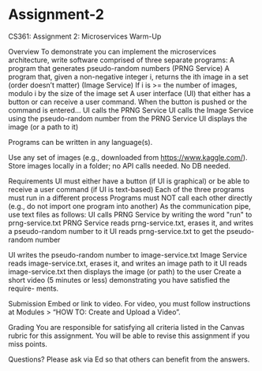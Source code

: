 # Assignment-2

CS361: Assignment 2: Microservices Warm-Up

Overview
To demonstrate you can implement the microservices architecture, write software comprised of three separate programs:
A program that generates pseudo-random numbers (PRNG Service)
A program that, given a non-negative integer i, returns the ith image in a set (order doesn’t matter) (Image Service)
If i is >= the number of images, modulo i by the size of the image set
A user interface (UI) that either has a button or can receive a user command. When the button is pushed or the command is entered...
UI calls the PRNG Service
UI calls the Image Service using the pseudo-random number from the PRNG Service
UI displays the image (or a path to it) 

Programs can be written in any language(s).

Use any set of images (e.g., downloaded from https://www.kaggle.com/). Store images locally in a folder; no API calls needed. No DB needed.

Requirements
UI must either have a button (if UI is graphical) or be able to receive a user command (if UI is text-based)
Each of the three programs must run in a different process
Programs must NOT call each other directly (e.g., do not import one program into another)
As the communication pipe, use text files as follows:
UI calls PRNG Service by writing the word "run" to prng-service.txt
PRNG Service reads prng-service.txt, erases it, and writes a pseudo-random number to it
UI reads prng-service.txt to get the pseudo-random number


UI writes the pseudo-random number to image-service.txt
Image Service reads image-service.txt, erases it, and writes an image path to it
UI reads image-service.txt then displays the image (or path) to the user
Create a short video (5 minutes or less) demonstrating you have satisfied the require- ments.

Submission
Embed or link to video.
For video, you must follow instructions at Modules > “HOW TO: Create and Upload a Video”.

Grading
You are responsible for satisfying all criteria listed in the Canvas rubric for this assignment. You will be able to revise this assignment if you miss points.

Questions?
Please ask via Ed so that others can benefit from the answers.
